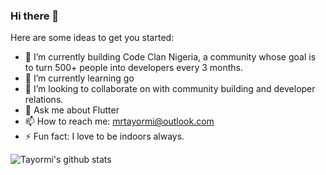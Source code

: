 ### Hi there 👋

Here are some ideas to get you started:

- 🔭 I’m currently building Code Clan Nigeria, a community whose goal is to turn 500+ people into developers every 3 months.
- 🌱 I’m currently learning go
- 👯 I’m looking to collaborate on with community building and developer relations.
- 💬 Ask me about Flutter
- 📫 How to reach me: mrtayormi@outlook.com
- ⚡ Fun fact: I love to be indoors always.

![Tayormi's github stats](https://github-readme-stats.vercel.app/api?username=tayormi&show_icons=true&hide_border=true)
